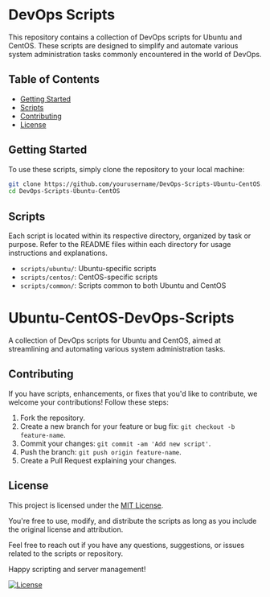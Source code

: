 # DevOps Scripts

This repository contains a collection of DevOps scripts for Ubuntu and CentOS. These scripts are designed to simplify and automate various system administration tasks commonly encountered in the world of DevOps.

## Table of Contents

- [Getting Started](#getting-started)
- [Scripts](#scripts)
- [Contributing](#contributing)
- [License](#license)

## Getting Started

To use these scripts, simply clone the repository to your local machine:

```bash
git clone https://github.com/yourusername/DevOps-Scripts-Ubuntu-CentOS.git
cd DevOps-Scripts-Ubuntu-CentOS

```

## Scripts
Each script is located within its respective directory, organized by task or purpose. Refer to the README files within each directory for usage instructions and explanations.

- `scripts/ubuntu/`: Ubuntu-specific scripts
- `scripts/centos/`: CentOS-specific scripts
- `scripts/common/`: Scripts common to both Ubuntu and CentOS
# Ubuntu-CentOS-DevOps-Scripts
A collection of DevOps scripts for Ubuntu and CentOS, aimed at streamlining and automating various system administration tasks.

## Contributing
If you have scripts, enhancements, or fixes that you'd like to contribute, we welcome your contributions! Follow these steps:

1. Fork the repository.
2. Create a new branch for your feature or bug fix: `git checkout -b feature-name`.
3. Commit your changes: `git commit -am 'Add new script'`.
4. Push the branch: `git push origin feature-name`.
5. Create a Pull Request explaining your changes.
## License

This project is licensed under the [MIT License](LICENSE).

You're free to use, modify, and distribute the scripts as long as you include the original license and attribution.

Feel free to reach out if you have any questions, suggestions, or issues related to the scripts or repository.

Happy scripting and server management!

[![License](https://img.shields.io/badge/License-MIT-blue.svg)](LICENSE)
